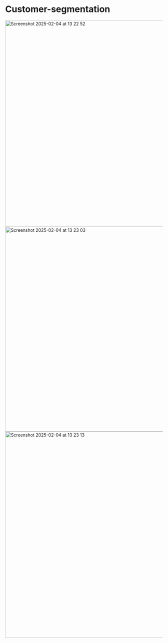# Customer-segmentation


<img width="660" alt="Screenshot 2025-02-04 at 13 22 52" src="https://github.com/user-attachments/assets/691823d0-dbd3-47e3-aeb0-797ffdfffc91" />

<img width="655" alt="Screenshot 2025-02-04 at 13 23 03" src="https://github.com/user-attachments/assets/2c973344-b65d-4040-a2e6-ed12ba3f7260" />

<img width="659" alt="Screenshot 2025-02-04 at 13 23 13" src="https://github.com/user-attachments/assets/d93a2b87-db31-4603-97c6-83e3a7c318aa" />
